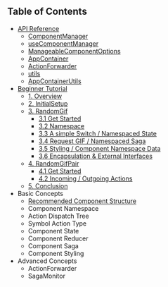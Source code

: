 ## Table of Contents

- [API Reference](./api/README.md)
  - [ComponentManager](./api/ComponentManager.md)
  - [useComponentManager](./api/useComponentManager.md)
  - [ManageableComponentOptions](./api/ManageableComponentOptions.md)
  - [AppContainer](./api/AppContainer.md)
  - [ActionForwarder](./api/ActionForwarder.md)
  - [utils](./api/utils.md)
  - [AppContainerUtils](./api/AppContainerUtils.md)
- [Beginner Tutorial](./Introduction/BeginnerTutorial/README.md)
    - [1. Overview](./Introduction/BeginnerTutorial/Overview.md)
    - [2. InitialSetup](./Introduction/BeginnerTutorial/InitialSetup.md)
    - [3. RandomGif](./Introduction/BeginnerTutorial/RandomGif/README.md)
        - [3.1 Get Started](./Introduction/BeginnerTutorial/RandomGif/GetStarted.md)
        - [3.2 Namespace](./Introduction/BeginnerTutorial/RandomGif/Namespace.md)
        - [3.3 A simple Switch / Namespaced State](./Introduction/BeginnerTutorial/RandomGif/NamespacedState.md)
        - [3.4 Request GIF / Namespaced Saga](./Introduction/BeginnerTutorial/RandomGif/NamespacedSaga.md)
        - [3.5 Styling / Component Namespace Data](./Introduction/BeginnerTutorial/RandomGif/ComponentNamespaceData.md)
        - [3.6 Encapsulation & External Interfaces](./Introduction/BeginnerTutorial/RandomGif/ExternalInterfaces.md)
    - [4. RandomGifPair](./Introduction/BeginnerTutorial/RandomGifPair/README.md)
        - [4.1 Get Started](./Introduction/BeginnerTutorial/RandomGifPair/GetStarted.md)
        - [4.2 Incoming / Outgoing Actions](./Introduction/BeginnerTutorial/RandomGifPair/IncomingOutgoingActions.md)
    - [5. Conclusion](./Introduction/BeginnerTutorial/Conclusion.md)
- Basic Concepts
  - [Recommended Component Structure](./BasicConcepts/RecommendedStructure.md)
  - Component Namespace
  - Action Dispatch Tree
  - Symbol Action Type
  - Component State
  - Component Reducer
  - Component Saga
  - Component Styling
- Advanced Concepts
  - ActionForwarder
  - SagaMonitor
